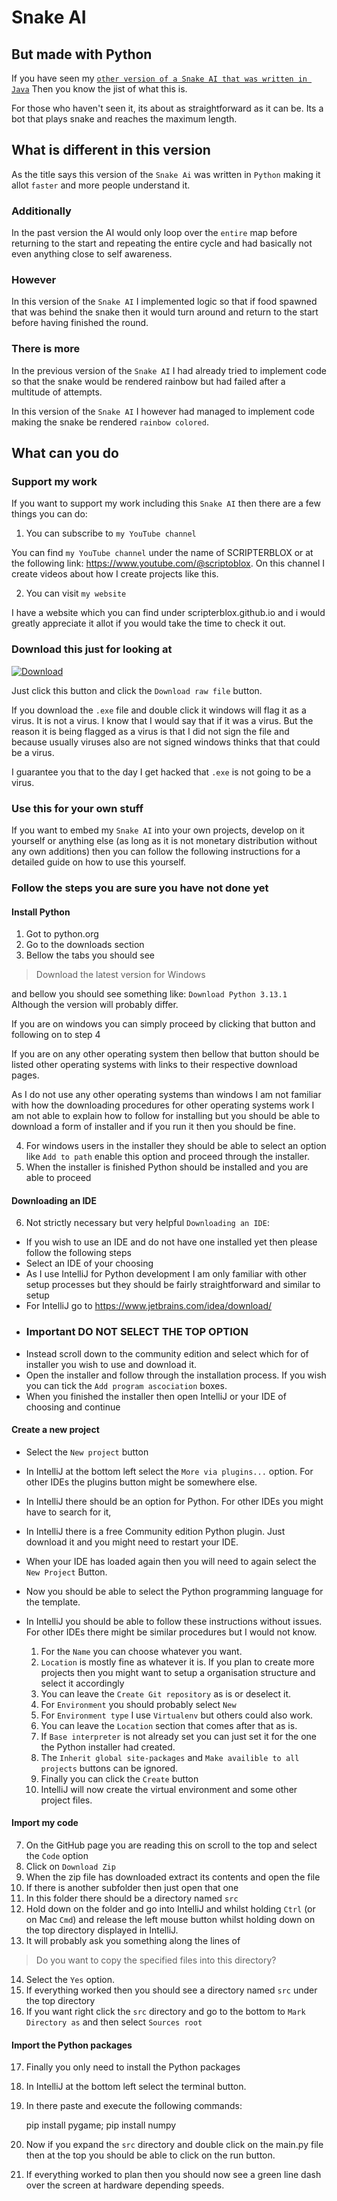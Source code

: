 # Snake AI

## But made with Python

If you have seen my [`other version of a Snake AI that was written in Java`](https://github.com/SCRIPTERBLOX/SelfBeatingSnake) Then you know the jist of what this is.

For those who haven't seen it, its about as straightforward as it can be.
Its a bot that plays snake and reaches the maximum length.

## What is different in this version

As the title says this version of the `Snake Ai`  was written in `Python` making it allot `faster` and more people understand it.

### Additionally

In the past version the AI would only loop over the `entire` map before returning to the start and repeating the entire cycle and had basically not even anything close to self awareness.

### However

In this version of the `Snake AI` I implemented logic so that if food spawned that was behind the snake then it would turn around and return to the start before having finished the round.

### There is more

In the previous version of the `Snake AI` I had already tried to implement code so that the snake would be rendered rainbow but had failed after a multitude of attempts.

In this version of the `Snake AI` I however had managed to implement code making the snake be rendered `rainbow colored`.

## What can you do

### Support my work

If you want to support my work including this `Snake AI` then there are a few things you can do:

 1. You can subscribe to `my YouTube channel`

You can find `my YouTube channel` under the name of SCRIPTERBLOX or at the following link: https://www.youtube.com/@scriptoblox. On this channel I create videos about how I create projects like this.

 2. You can visit `my website`

I have a website which you can find under scripterblox.github.io and i would greatly appreciate it allot if you would take the time to check it out.

### Download this just for looking at

[![Download](https://img.shields.io/badge/Download-File-darkblue?style=plastic&label=Download&labelColor=darkred&color=darkblue)](./dist/main.exe)

Just click this button and click the `Download raw file` button.

If you download the `.exe` file and double click it windows will flag it as a virus.
It is not a virus.
I know that I would say that if it was a virus.
But the reason it is being flagged as a virus is that I did not sign the file and because usually viruses also are not signed windows thinks that that could be a virus.

I guarantee you that to the day I get hacked that `.exe`  is not going to be a virus.

### Use this for your own stuff

If you want to embed my `Snake AI` into your own projects, develop on it yourself or anything else (as long as it is not monetary distribution without any own additions) then you can follow the following instructions for a detailed guide on how to use this yourself.

### Follow the steps you are sure you have not done yet

#### Install Python

1. Got to python.org
2. Go to the downloads section
3. Bellow the tabs you should see 

>Download the latest version for Windows

and bellow you should see something like:
`Download Python 3.13.1`
Although the version will probably differ.

If you are on windows you can simply proceed by clicking that button and following on to step 4

If you are on any other operating system then bellow that button should be listed other operating systems with links to their respective download pages.

As I do not use any other operating systems than windows I am not familiar with how the downloading procedures for other operating systems work I am not able to explain how to follow for installing but you should be able to download a form of installer and if you run it then you should be fine.

4. For windows users in the installer they should be able to select an option like `Add to path` enable this option and proceed through the installer.
5. When the installer is finished Python should be installed and you are able to proceed

#### Downloading an IDE

6. Not strictly necessary but very helpful `Downloading an IDE`:

- If you wish to use an IDE and do not have one installed yet then please follow the following steps
- Select an IDE of your choosing
- As I use IntelliJ for Python development I am only familiar with other setup processes but they should be fairly straightforward and similar to setup
- For IntelliJ go to https://www.jetbrains.com/idea/download/
- ### Important DO NOT SELECT THE TOP OPTION
- Instead scroll down to the community edition and select which for of installer you wish to use and download it.
- Open the installer and follow through the installation process. If you wish you can tick the `Add program ascociation` boxes.
- When you finished the installer then open IntelliJ or your IDE of choosing and continue

#### Create a new project

- Select the `New project` button
- In IntelliJ at the bottom left select the `More via plugins...` option. For other IDEs the plugins button might be somewhere else.
- In IntelliJ there should be an option for Python. For other IDEs you might have to search for it,
- In IntelliJ there is a free Community edition Python plugin. Just download it and you might need to restart your IDE.
- When your IDE has loaded again then you will need to again select the `New Project` Button.
- Now you should be able to select the Python programming language for the template.

- In IntelliJ you should be able to follow these instructions without issues. For other IDEs there might be similar procedures but I would not know.

	1. For the `Name`  you can choose whatever you want.
	2. `Location` is mostly fine as whatever it is. If you plan to create more projects then you might want to setup a organisation structure and select it accordingly
	3. You can leave the `Create Git repository` as is or deselect it.
	4. For `Environment` you should probably select `New`
	5. For `Environment type` I use `Virtualenv` but others could also work.
	6. You can leave the `Location` section that comes after that as is.
	7. If `Base interpreter` is not already set you can just set it for the one the Python installer had created.
	8. The `Inherit global site-packages` and `Make availible to all projects` buttons can be ignored.
	9. Finally you can click the `Create` button
	10. IntelliJ will now create the virtual environment and some other project files.

#### Import my code

7. On the GitHub page you are reading this on scroll to the top and select the `Code` option
8. Click on `Download Zip`
9. When the zip file has downloaded extract its contents and open the file
10. If there is another subfolder then just open that one
 11. In this folder there should be a directory named `src`
 12. Hold down on the folder and go into IntelliJ and whilst holding `Ctrl` (or on Mac `Cmd`) and release the left mouse button whilst holding down on the top directory displayed in IntelliJ.
 13. It will probably ask you something along the lines of

> Do you want to copy the specified files into this directory?
14. Select the `Yes` option.
15.  If everything worked then you should see a directory named `src` under the top directory
16. If you want right click the `src` directory and go to the bottom to `Mark Directory as` and then select `Sources root`

#### Import the Python packages

17. Finally you only need to install the Python packages
18. In IntelliJ at the bottom left select the terminal button.
19. In there paste and execute the following commands:

    pip install pygame;
    pip install numpy

20. Now if you expand the `src` directory and double click on the main.py file then at the top you should be able to click on the run button.
21. If everything worked to plan then you should now see a green line dash over the screen at hardware depending speeds.
